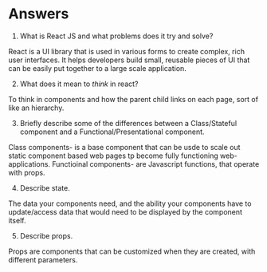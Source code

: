# Answers

1.  What is React JS and what problems does it try and solve?

React is a UI library that is used in various forms to create complex, rich user interfaces. It helps developers build small, reusable pieces of UI that can be easily put together to a large scale application.


2.  What does it mean to _think_ in react?

To think in components and how the parent child links on each page, sort of like an hierarchy.

3.  Briefly describe some of the differences between a Class/Stateful component and a Functional/Presentational component.

Class components- is a base component that can be usde to scale out static component based web pages tp become fully functioning web-applications. Functioinal components- are Javascript functions, that operate with props.

4.  Describe state.

The data your components need, and the ability your components have to update/access data that would need to be displayed by the component itself.

5.  Describe props.

Props are components that can be customized when they are created, with different parameters.
